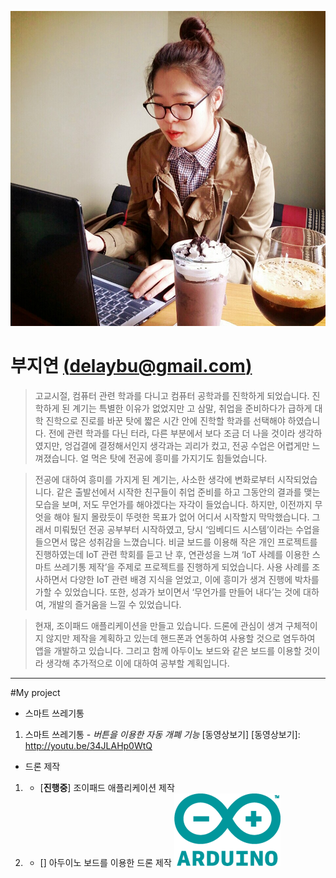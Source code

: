 ﻿![내사진](my.jpg)
# 부지연 [(delaybu@gmail.com)](delaybu@gmail.com) 

>고교시절, 컴퓨터 관련 학과를 다니고 컴퓨터 공학과를 진학하게 되었습니다. 진학하게 된 계기는 특별한 이유가 없었지만 고 삼말, 취업을 준비하다가 급하게 대학 진학으로 진로를 바꾼 탓에 짧은 시간 안에 진학할 학과를 선택해야 하였습니다. 전에 관련 학과를 다닌 터라, 다른 부분에서 보다 조금 더 나을 것이라 생각하였지만, 엉겁결에 결정해서인지 생각과는 괴리가 컸고, 전공 수업은 어렵게만 느껴졌습니다. 얼 먹은 탓에 전공에 흥미를 가지기도 힘들었습니다.

>전공에 대하여 흥미를 가지게 된 계기는, 사소한 생각에 변화로부터 시작되었습니다. 같은 출발선에서 시작한 친구들이 취업 준비를 하고 그동안의 결과를 맺는 모습을 보며, 저도 무언가를 해야겠다는 자각이 들었습니다. 하지만, 이전까지 무엇을 해야 될지 몰랐듯이 뚜렷한 목표가 없어 어디서 시작할지 막막했습니다. 그래서 미뤄뒀던 전공 공부부터 시작하였고, 당시 ‘임베디드 시스템’이라는 수업을 들으면서 많은 성취감을 느꼈습니다. 비글 보드를 이용해 작은 개인 프로젝트를 진행하였는데 IoT 관련 학회를 듣고 난 후, 연관성을 느껴 ‘IoT 사례를 이용한 스마트 쓰레기통 제작’을 주제로 프로젝트를 진행하게 되었습니다. 사용 사례를 조사하면서 다양한 IoT 관련 배경 지식을 얻었고, 이에 흥미가 생겨 진행에 박차를 가할 수 있었습니다. 또한, 성과가 보이면서 ‘무언가를 만들어 내다’는 것에 대하여, 개발의 즐거움을 느낄 수 있었습니다. 

>현재, 조이패드 애플리케이션을 만들고 있습니다. 드론에 관심이 생겨 구체적이지 않지만 제작을 계획하고 있는데 핸드폰과 연동하여 사용할 것으로 염두하여 앱을 개발하고 있습니다. 그리고 함께 아두이노 보드와 같은 보드를 이용할 것이라 생각해 추가적으로 이에 대하여 공부할 계획입니다.

---

#My project
* 스마트 쓰레기통
 1. 스마트 쓰레기통 - _버튼을 이용한 자동 개폐 기능_ [동영상보기]
[동영상보기]: http://youtu.be/34JLAHp0WtQ

* 드론 제작
 1. - [__진행중__] 조이패드 애플리케이션 제작
 2. - [] 아두이노 보드를 이용한 드론 제작 
 ![아두이노](arduino.png)
